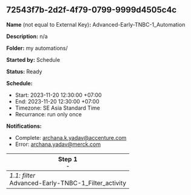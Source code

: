 ## 72543f7b-2d2f-4f79-0799-9999d4505c4c

**Name** (not equal to External Key)**:** Advanced-Early-TNBC-1_Automation

**Description:** n/a

**Folder:** my automations/

**Started by:** Schedule

**Status:** Ready

**Schedule:**

* Start: 2023-11-20 12:30:00 +07:00
* End: 2023-11-20 12:30:00 +07:00
* Timezone: SE Asia Standard Time
* Recurrance: run only once

**Notifications:**

* Complete: archana.k.yadav@accenture.com
* Error: archana.yadav@merck.com

| Step 1<br>_<small>-</small>_ |
| --- |
| _1.1: filter_<br>Advanced-Early-TNBC-1_Filter_activity |
